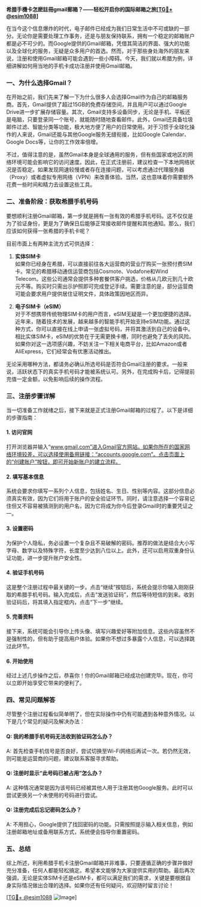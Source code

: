 **希腊手機卡怎麽註冊gmail郵箱？——轻松开启你的国际邮箱之旅[[TG💪+ @esim1088](https://t.me/s/esim1088)]**

在当今这个信息爆炸的时代，电子邮件已经成为我们日常生活中不可或缺的一部分。无论你是需要处理工作事务，还是与朋友保持联系，拥有一个稳定的邮箱账户都是必不可少的。而Google提供的Gmail邮箱，凭借其简洁的界面、强大的功能以及全球化的服务，无疑是众多用户的首选。然而，对于那些身处海外的朋友来说，注册和使用Gmail邮箱可能会遇到一些小障碍。今天，我们就以希腊为例，详细讲解如何用当地的手机卡成功注册并使用Gmail邮箱。

### 一、为什么选择Gmail？

在开始之前，我们先来了解一下为什么很多人会选择Gmail作为自己的邮箱服务商。首先，Gmail提供了超过15GB的免费存储空间，并且用户可以通过Google Drive进一步扩展存储容量。其次，Gmail支持多设备同步，无论是手机、平板还是电脑，只要登录同一个账号，就能随时随地查看邮件。此外，Gmail还具备垃圾邮件过滤、智能分类等功能，极大地方便了用户的日常使用。对于习惯于全球化操作的人来说，Gmail还能与其他Google服务无缝衔接，比如Google Calendar、Google Docs等，让你的工作效率倍增。

不过，值得注意的是，虽然Gmail本身是全球通用的服务，但有些国家或地区的网络环境可能会影响它的访问速度。因此，在正式注册前，建议检查一下本地网络状况是否稳定。如果发现网速较慢或者存在连接问题，可以考虑通过代理服务器（Proxy）或者虚拟专用网络（VPN）来改善体验。当然，这也意味着你需要额外花费一些时间和精力去设置这些工具。

### 二、准备阶段：获取希腊手机号码

要想顺利注册Gmail邮箱，第一步就是拥有一张有效的希腊手机号码。这不仅仅是为了验证身份，更是为了确保日后能够正常接收邮件提醒和其他通知。那么，我们应该如何获得一张希腊的手机卡呢？

目前市面上有两种主流方式可供选择：

1. **实体SIM卡**  
   如果你已经身在希腊，可以直接前往各大运营商的营业厅购买一张预付费SIM卡。常见的希腊移动通信运营商包括Cosmote、Vodafone和Wind Telecom。这些公司通常会提供多种套餐供客户挑选，价格从几欧元到几十欧元不等。购买时只需出示护照即可完成登记手续。需要注意的是，部分运营商可能会要求用户提供居住证明文件，具体政策因地区而异。

2. **电子SIM卡（eSIM）**  
   对于不想携带传统物理SIM卡的用户而言，eSIM无疑是一个更加便捷的选择。近年来，随着技术的发展，越来越多的智能手机开始支持eSIM功能。通过这种方式，你可以直接在线上申请一张虚拟号码，并将其激活到自己的设备中。相比实体SIM卡，eSIM的优势在于无需更换卡槽，同时也避免了丢失的风险。如果你对这一选项感兴趣，不妨关注一下相关电商平台，比如Amazon或者AliExpress，它们经常会有优惠活动推出。

无论采用哪种方法，都请务必确认所选号码是否符合Gmail注册的要求。一般来说，活跃状态下的真实手机号码才能被系统认可。另外，在完成购卡后，记得提前充值一定金额，以免影响后续的操作流程。

### 三、注册步骤详解

当一切准备工作就绪之后，接下来就是正式注册Gmail邮箱的过程了。以下是详细的步骤指南：

#### 1. 访问官网
打开浏览器并输入“www.gmail.com”进入Gmail官方网站。如果你所在的国家网络环境较差，可以选择使用备用链接：“accounts.google.com”。点击页面上的“创建账户”按钮，即可开始新账户的建立流程。

#### 2. 填写基本信息
系统会要求你填写一系列个人信息，包括姓名、生日、性别等内容。这部分信息必须真实有效，因为它们将用于账户的安全验证环节。同时，请注意选择一个容易记住但又不容易被猜测到的用户名，因为它将成为你今后登录Gmail时的重要凭证之一。

#### 3. 设置密码
为保护个人隐私，务必设置一个复杂且不易破解的密码。推荐的做法是结合大小写字母、数字以及特殊字符，长度至少达到八位以上。此外，还可以启用双重身份认证功能，进一步提升账户安全性。

#### 4. 验证手机号码
这是整个注册过程中最关键的一步。点击“继续”按钮后，系统会提示你输入刚刚获取的希腊手机号码。输入完成后，点击“发送验证码”，然后等待短信的到来。收到验证码后，将其填入指定框内，点击“下一步”继续。

#### 5. 完善资料
接下来，系统可能会引导你上传头像、填写兴趣爱好等附加信息。这些内容虽然不是强制性的，但有助于提高用户体验。如果你不想过多暴露个人信息，可以选择跳过此环节。

#### 6. 开始使用
经过上述几步操作之后，恭喜你！你的Gmail邮箱已经成功创建完毕。现在，你可以立即开始享受它带来的便利了。

### 四、常见问题解答

尽管整个注册过程看似简单明了，但在实际操作中仍有可能遇到各种意外情况。以下是几个常见的疑问及解决办法：

#### Q: 我的希腊手机号码无法收到验证码怎么办？
A: 首先检查手机信号是否良好，尝试切换至Wi-Fi网络后再试一次。若仍然无效，则可能是运营商的问题，建议联系客服寻求帮助。

#### Q: 注册时显示“此号码已被占用”怎么办？
A: 这种情况通常是因为该号码已经被其他人用于注册其他Google服务。此时可以尝试更换另一个未使用的号码进行尝试。

#### Q: 注册完成后忘记密码怎么办？
A: 不用担心，Google提供了找回密码的功能。只需按照提示输入相关信息，例如注册邮箱地址或备用联系方式，系统便会指导你重置密码。

### 五、总结

综上所述，利用希腊手机卡注册Gmail邮箱并非难事，只要遵循正确的步骤并做好充分准备，任何人都能轻松搞定。希望本文能够为大家提供实用的帮助。最后再次强调，无论是实体SIM卡还是eSIM卡，都可以满足我们的需求，关键是要根据自身实际情况做出合理的选择。如果你还有任何疑问，欢迎随时留言讨论！

[[TG💪+ @esim1088](https://t.me/s/esim1088) ![Image](https://i.postimg.cc/4NQfJmqS/Snipaste-2025-05-13-00-14-12.png)]